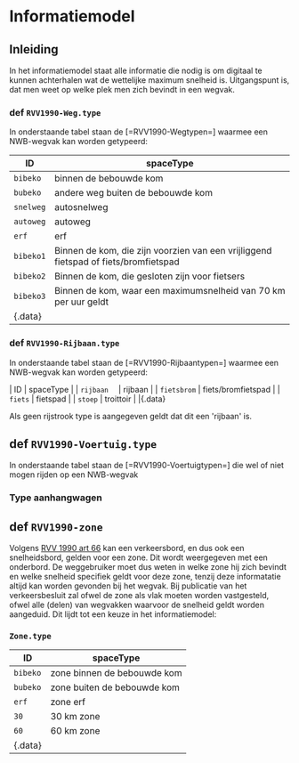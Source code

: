 # Informatiemodel

## Inleiding
In het informatiemodel staat alle informatie die nodig is om digitaal te kunnen achterhalen wat de wettelijke maximum snelheid is. Uitgangspunt is, dat men weet op welke plek men zich bevindt in een wegvak.




### def `RVV1990-Weg.type`

In onderstaande tabel staan de [=RVV1990-Wegtypen=] waarmee een NWB-wegvak kan worden getypeerd:

| ID          | spaceType                          |
| ----------- | ---------------------------------- |
| `bibeko`    | binnen de bebouwde kom             |
| `bubeko`    | andere weg buiten de bebouwde kom  |
| `snelweg`   | autosnelweg                        |
| `autoweg`   | autoweg                            |
| `erf`       | erf                                |
| `bibeko1`   | Binnen de kom, die zijn voorzien van een vrijliggend fietspad of fiets/bromfietspad |
| `bibeko2`   | Binnen de kom, die gesloten zijn voor fietsers |
| `bibeko3`   | Binnen de kom, waar een maximumsnelheid van 70 km per uur geldt |
|{.data}

<div class="issue" data-number="91"></div>



### def `RVV1990-Rijbaan.type`

In onderstaande tabel staan de [=RVV1990-Rijbaantypen=] waarmee een NWB-wegvak kan worden getypeerd:

| ID          | spaceType                          |
| `rijbaan  ` | rijbaan                            |
| `fietsbrom` | fiets/bromfietspad                 |
| `fiets`     | fietspad                           |
| `stoep`     | troittoir                          |
|{.data}

Als geen rijstrook type is aangegeven geldt dat dit een 'rijbaan' is.



## def `RVV1990-Voertuig.type`

In onderstaande tabel staan de [=RVV1990-Voertuigtypen=] die wel of niet mogen rijden op een NWB-wegvak


### Type aanhangwagen

## def `RVV1990-zone`
Volgens [RVV 1990 art 66](https://wetten.overheid.nl/jci1.3:c:BWBR0004825&hoofdstuk=III&paragraaf=2&artikel=66&z=2021-07-01&g=2021-07-01) kan een verkeersbord, en dus ook een snelheidsbord, gelden voor een zone. Dit wordt weergegeven met een onderbord. De weggebruiker moet dus weten in welke zone hij zich bevindt en welke snelheid specifiek geldt voor deze zone, tenzij deze informatatie altijd kan worden gevonden bij het wegvak. Bij publicatie van het verkeersbesluit zal ofwel de zone als vlak moeten worden vastgesteld, ofwel alle (delen) van wegvakken waarvoor de snelheid geldt worden aangeduid. Dit lijdt tot een keuze in het informatiemodel:

<div class="issue" data-number="20"></div>


### `Zone.type`
| ID           | spaceType                          |
| ------------ | ---------------------------------- |
| `bibeko`     | zone binnen de bebouwde kom        |
| `bubeko`     | zone buiten de bebouwde kom        |
| `erf`        | zone erf                           |
| `30`        | 30 km zone                           |
| `60`        | 60 km zone                       |
|{.data}








